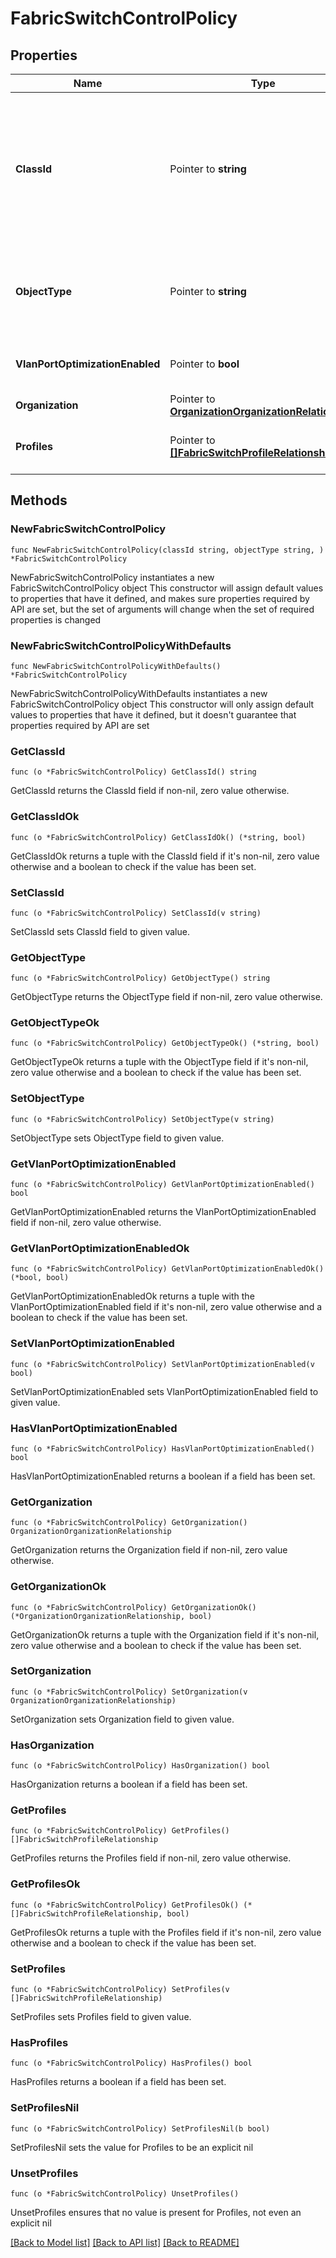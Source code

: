 # FabricSwitchControlPolicy

## Properties

Name | Type | Description | Notes
------------ | ------------- | ------------- | -------------
**ClassId** | Pointer to **string** | The fully-qualified name of the instantiated, concrete type. This property is used as a discriminator to identify the type of the payload when marshaling and unmarshaling data. | [default to "fabric.SwitchControlPolicy"]
**ObjectType** | Pointer to **string** | The fully-qualified name of the instantiated, concrete type. The value should be the same as the &#39;ClassId&#39; property. | [default to "fabric.SwitchControlPolicy"]
**VlanPortOptimizationEnabled** | Pointer to **bool** | To enable or disable the VLAN port count optimization. | [optional] [default to false]
**Organization** | Pointer to [**OrganizationOrganizationRelationship**](organization.Organization.Relationship.md) |  | [optional] 
**Profiles** | Pointer to [**[]FabricSwitchProfileRelationship**](fabric.SwitchProfile.Relationship.md) | An array of relationships to fabricSwitchProfile resources. | [optional] 

## Methods

### NewFabricSwitchControlPolicy

`func NewFabricSwitchControlPolicy(classId string, objectType string, ) *FabricSwitchControlPolicy`

NewFabricSwitchControlPolicy instantiates a new FabricSwitchControlPolicy object
This constructor will assign default values to properties that have it defined,
and makes sure properties required by API are set, but the set of arguments
will change when the set of required properties is changed

### NewFabricSwitchControlPolicyWithDefaults

`func NewFabricSwitchControlPolicyWithDefaults() *FabricSwitchControlPolicy`

NewFabricSwitchControlPolicyWithDefaults instantiates a new FabricSwitchControlPolicy object
This constructor will only assign default values to properties that have it defined,
but it doesn't guarantee that properties required by API are set

### GetClassId

`func (o *FabricSwitchControlPolicy) GetClassId() string`

GetClassId returns the ClassId field if non-nil, zero value otherwise.

### GetClassIdOk

`func (o *FabricSwitchControlPolicy) GetClassIdOk() (*string, bool)`

GetClassIdOk returns a tuple with the ClassId field if it's non-nil, zero value otherwise
and a boolean to check if the value has been set.

### SetClassId

`func (o *FabricSwitchControlPolicy) SetClassId(v string)`

SetClassId sets ClassId field to given value.


### GetObjectType

`func (o *FabricSwitchControlPolicy) GetObjectType() string`

GetObjectType returns the ObjectType field if non-nil, zero value otherwise.

### GetObjectTypeOk

`func (o *FabricSwitchControlPolicy) GetObjectTypeOk() (*string, bool)`

GetObjectTypeOk returns a tuple with the ObjectType field if it's non-nil, zero value otherwise
and a boolean to check if the value has been set.

### SetObjectType

`func (o *FabricSwitchControlPolicy) SetObjectType(v string)`

SetObjectType sets ObjectType field to given value.


### GetVlanPortOptimizationEnabled

`func (o *FabricSwitchControlPolicy) GetVlanPortOptimizationEnabled() bool`

GetVlanPortOptimizationEnabled returns the VlanPortOptimizationEnabled field if non-nil, zero value otherwise.

### GetVlanPortOptimizationEnabledOk

`func (o *FabricSwitchControlPolicy) GetVlanPortOptimizationEnabledOk() (*bool, bool)`

GetVlanPortOptimizationEnabledOk returns a tuple with the VlanPortOptimizationEnabled field if it's non-nil, zero value otherwise
and a boolean to check if the value has been set.

### SetVlanPortOptimizationEnabled

`func (o *FabricSwitchControlPolicy) SetVlanPortOptimizationEnabled(v bool)`

SetVlanPortOptimizationEnabled sets VlanPortOptimizationEnabled field to given value.

### HasVlanPortOptimizationEnabled

`func (o *FabricSwitchControlPolicy) HasVlanPortOptimizationEnabled() bool`

HasVlanPortOptimizationEnabled returns a boolean if a field has been set.

### GetOrganization

`func (o *FabricSwitchControlPolicy) GetOrganization() OrganizationOrganizationRelationship`

GetOrganization returns the Organization field if non-nil, zero value otherwise.

### GetOrganizationOk

`func (o *FabricSwitchControlPolicy) GetOrganizationOk() (*OrganizationOrganizationRelationship, bool)`

GetOrganizationOk returns a tuple with the Organization field if it's non-nil, zero value otherwise
and a boolean to check if the value has been set.

### SetOrganization

`func (o *FabricSwitchControlPolicy) SetOrganization(v OrganizationOrganizationRelationship)`

SetOrganization sets Organization field to given value.

### HasOrganization

`func (o *FabricSwitchControlPolicy) HasOrganization() bool`

HasOrganization returns a boolean if a field has been set.

### GetProfiles

`func (o *FabricSwitchControlPolicy) GetProfiles() []FabricSwitchProfileRelationship`

GetProfiles returns the Profiles field if non-nil, zero value otherwise.

### GetProfilesOk

`func (o *FabricSwitchControlPolicy) GetProfilesOk() (*[]FabricSwitchProfileRelationship, bool)`

GetProfilesOk returns a tuple with the Profiles field if it's non-nil, zero value otherwise
and a boolean to check if the value has been set.

### SetProfiles

`func (o *FabricSwitchControlPolicy) SetProfiles(v []FabricSwitchProfileRelationship)`

SetProfiles sets Profiles field to given value.

### HasProfiles

`func (o *FabricSwitchControlPolicy) HasProfiles() bool`

HasProfiles returns a boolean if a field has been set.

### SetProfilesNil

`func (o *FabricSwitchControlPolicy) SetProfilesNil(b bool)`

 SetProfilesNil sets the value for Profiles to be an explicit nil

### UnsetProfiles
`func (o *FabricSwitchControlPolicy) UnsetProfiles()`

UnsetProfiles ensures that no value is present for Profiles, not even an explicit nil

[[Back to Model list]](../README.md#documentation-for-models) [[Back to API list]](../README.md#documentation-for-api-endpoints) [[Back to README]](../README.md)


